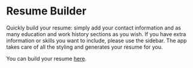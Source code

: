 # Resume Builder

Quickly build your resume: simply add your contact information and as many education and work history sections as you wish. If you have extra information or skills you want to include, please use the sidebar. The app takes care of all the styling and generates your resume for you.

You can build your resume [here](https://alinaalbrecht.github.io/resume-builder/).
